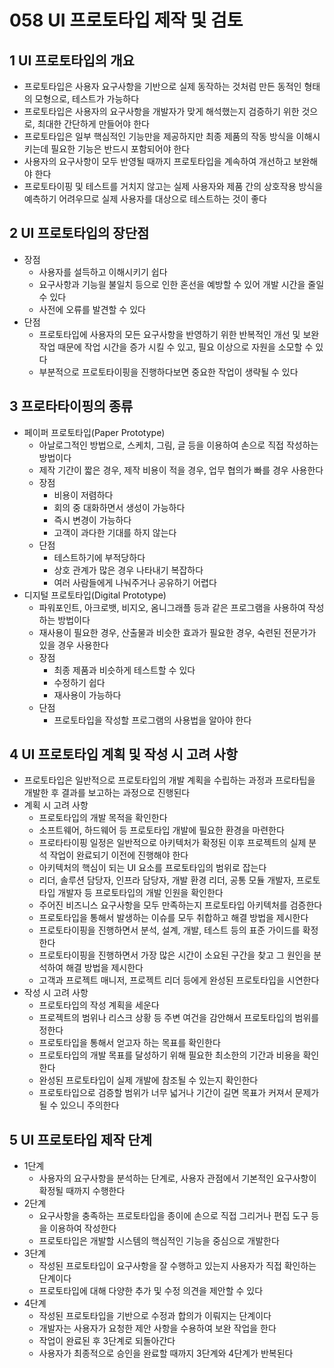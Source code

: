# 058 UI 프로토타입 제작 및 검토

## 1 UI 프로토타입의 개요

- 프로토타입은 사용자 요구사항을 기반으로 실제 동작하는 것처럼 만든 동적인 형태의 모형으로, 테스트가 가능하다
- 프로토타입은 사용자의 요구사항을 개발자가 맞게 해석했는지 검증하기 위한 것으로, 최대한 간단하게 만들어야 한다
- 프로토타입은 일부 핵심적인 기능만을 제공하지만 최종 제품의 작동 방식을 이해시키는데 필요한 기능은 반드시 포함되어야 한다
- 사용자의 요구사항이 모두 반영될 때까지 프로토타입을 계속하여 개선하고 보완해야 한다
- 프로토타이핑 및 테스트를 거치지 않고는 실제 사용자와 제품 간의 상호작용 방식을 예측하기 어려우므로 실제 사용자를 대상으로 테스트하는 것이 좋다



## 2 UI 프로토타입의 장단점

- 장점
  - 사용자를 설득하고 이해시키기 쉽다
  - 요구사항과 기능읠 불일치 등으로 인한 혼선을 예방할 수 있어 개발 시간을 줄일 수 있다
  - 사전에 오류를 발견할 수 있다
- 단점
  - 프로토타입에 사용자의 모든 요구사항을 반영하기 위한 반복적인 개선 및 보완 작업 때문에 작업 시간을 증가 시킬 수 있고, 필요 이상으로 자원을 소모할 수 있다
  - 부분적으로 프로토타이핑을 진행하다보면 중요한 작업이 생략될 수 있다



## 3 프로타타이핑의 종류

- 페이퍼 프로토타입(Paper Prototype)
  - 아날로그적인 방법으로, 스케치, 그림, 글 등을 이용하여 손으로 직접 작성하는 방법이다
  - 제작 기간이 짧은 경우, 제작 비용이 적을 경우, 업무 협의가 빠를 경우 사용한다
  - 장점
    - 비용이 저렴하다
    - 회의 중 대화하면서 생성이 가능하다
    - 즉시 변경이 가능하다
    - 고객이 과다한 기대를 하지 않는다
  - 단점
    - 테스트하기에 부적당하다
    - 상호 관계가 많은 경우 나타내기 복잡하다
    - 여러 사람들에게 나눠주거나 공유하기 어렵다
- 디지털 프로토타입(Digital Prototype)
  - 파워포인트, 아크로뱃, 비지오, 옴니그래플 등과 같은 프로그램을 사용하여 작성하는 방법이다
  - 재사용이 필요한 경우, 산출물과 비슷한 효과가 필요한 경우, 숙련된 전문가가 있을 경우 사용한다
  - 장점
    - 최종 제품과 비슷하게 테스트할 수 있다
    - 수정하기 쉽다
    - 재사용이 가능하다
  - 단점
    - 프로토타입을 작성할 프로그램의 사용법을 알아야 한다



## 4 UI 프로토타입 계획 및 작성 시 고려 사항

- 프로토타입은 일반적으로 프로토타입의 개발 계획을 수립하는 과정과 프로타팁을 개발한 후 결과를 보고하는 과정으로 진행된다
- 계획 시 고려 사항
  - 프로토타입의 개발 목적을 확인한다
  - 소프트웨어, 하드웨어 등 프로토타입 개발에 필요한 환경을 마련한다
  - 프로타타이핑 일정은 일반적으로 아키텍처가 확정된 이후 프로젝트의 실제 분석 작업이 완료되기 이전에 진행해야 한다
  - 아키텍처의 핵심이 되는 UI 요소를 프로토타입의 범위로 잡는다
  - 리더, 솔루션 담당자, 인프라 담당자, 개발 환경 리더, 공통 모듈 개발자, 프로토타입 개발자 등 프로토타입의 개발 인원을 확인한다
  - 주어진 비즈니스 요구사항을 모두 만족하는지 프로토타입 아키텍처를 검증한다
  - 프로토타입을 통해서 발생하는 이슈를 모두 취합하고 해결 방법을 제시한다
  - 프로토타이핑을 진행하면서 분석, 설계, 개발, 테스트 등의 표준 가이드를 확정한다
  - 프로토타이핑을 진행하면서 가장 많은 시간이 소요된 구간을 찾고 그 원인을 분석하여 해결 방법을 제시한다
  - 고객과 프로젝트 매니저, 프로젝트 리더 등에게 완성된 프로토타입을 시연한다
- 작성 시 고려 사항
  - 프로토타입의 작성 계획을 세운다
  - 프로젝트의 범위나 리스크 상황 등 주변 여건을 감안해서 프로토타입의 범위를 정한다
  - 프로토타입을 통해서 얻고자 하는 목표를 확인한다
  - 프로토타입의 개발 목표를 달성하기 위해 필요한 최소한의 기간과 비용을 확인한다
  - 완성된 프로토타입이 실제 개발에 참조될 수 있는지 확인한다
  - 프로토타입으로 검증할 범위가 너무 넓거나 기간이 길면 목표가 커져서 문제가 될 수 있으니 주의한다



## 5 UI 프로토타입 제작 단계

- 1단계
  - 사용자의 요구사항을 분석하는 단계로, 사용자 관점에서 기본적인 요구사항이 확정될 때까지 수행한다
- 2단계
  - 요구사항을 충족하는 프로토타입을 종이에 손으로 직접 그리거나 편집 도구 등을 이용하여 작성한다
  - 프로토타입은 개발할 시스템의 핵심적인 기능을 중심으로 개발한다
- 3단계
  - 작성된 프로토타입이 요구사항을 잘 수행하고 있는지 사용자가 직접 확인하는 단계이다
  - 프로토타입에 대해 다양한 추가 및 수정 의견을 제안할 수 있다
- 4단계
  - 작성된 프로토타입을 기반으로 수정과 합의가 이뤄지는 단계이다
  - 개발자는 사용자가 요청한 제안 사항을 수용하여 보완 작업을 한다
  - 작업이 완료된 후 3단계로 되돌아간다
  - 사용자가 최종적으로 승인을 완료할 때까지 3단계와 4단계가 반복된다